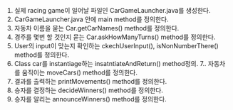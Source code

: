 1. 실제 racing game이 일어날 파일인 CarGameLauncher.java를 생성한다.
2. CarGameLauncher.java 안에 main method를 정의한다.
3. 자동차 이름을 묻는 Car.getCarNames() method를 정의한다.
4. 경주를 몇번 할 것인지 묻는 Car.askHowManyTurns() method를 정의한다.
5. User의 input이 맞는지 확인하는 ckechUserInput(), isNonNumberThere() method를 정의한다.
6. Class car를 instantiage하는 insatntiateAndReturn() method정의.
7.. 자동차를 움직이는 moveCars() method를 정의한다.
8. 결과를 출력하는 printMovements() method를 정의한다.
9. 승자를 결정하는 decideWinners() method를 정의한다.
10. 승자를 알리는 announceWinners() method를 정의한다. 
